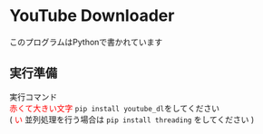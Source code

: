 # YouTube Downloader
このプログラムはPythonで書かれています
## 実行準備
実行コマンド  
<span style="color: red;">赤くて大きい文字</span> ```pip install youtube_dl```をしてください  
( <font color="#FF0000">い</font> 並列処理を行う場合は ```pip install threading``` をしてください )
